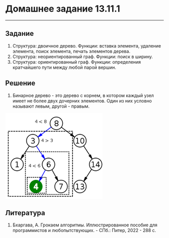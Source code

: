 # Домашнее задание 13.11.1
___

## Задание
1. Структура: двоичное дерево.
Функции: вставка элемента, удаление элемента, поиск элемента, 
печать элементов дерева.
2. Структура: неориентированный граф.
Функции: поиск в ширину.
3. Структура: ориентированный граф.
Функции: определения кратчайшего пути между любой парой вершин.

## Решение
1. Бинарное дерево - это дерево с корнем, в котором каждый узел имеет не более 
двух дочерних элементов. Один из них условно называют левым, другой - правым.

![Рис.1. Схема бинарного дерева](img.png)

## Литература
1. Бхаргава, А. Грокаем алгоритмы. Иллюстрированное пособие для 
программистов и любопытствующих. - СПб.: Питер, 2022 - 288 с.